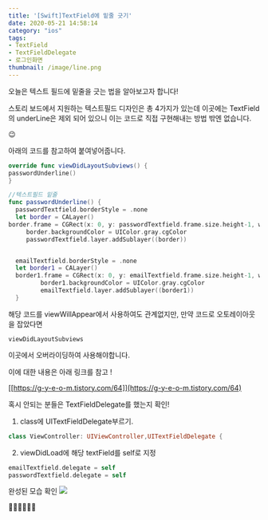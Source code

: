 ```yaml
---
title: '[Swift]TextField에 밑줄 긋기'
date: 2020-05-21 14:58:14
category: "ios"
tags:
- TextField
- TextFieldDelegate
- 로그인화면
thumbnail: /image/line.png
---
```



오늘은 텍스트 필드에 밑줄을 긋는 법을 알아보고자 합니다!

스토리 보드에서 지원하는 텍스트필드 디자인은 총 4가지가 있는데 이곳에는 TextField의 underLine은 제외 되어 있으니 이는 코드로 직접 구현해내는 방법 밖엔 없습니다. 


😉


아래의 코드를 참고하여 붙여넣어줍니다. 


```swift
override func viewDidLayoutSubviews() {
passwordUnderline()
}

//텍스트필드 밑줄
func passwordUnderline() {
  passwordTextfield.borderStyle = .none
  let border = CALayer()
border.frame = CGRect(x: 0, y: passwordTextfield.frame.size.height-1, width: passwordTextfield.frame.width, height: 1)
     border.backgroundColor = UIColor.gray.cgColor
     passwordTextfield.layer.addSublayer((border))


  emailTextfield.borderStyle = .none
  let border1 = CALayer()
  border1.frame = CGRect(x: 0, y: emailTextfield.frame.size.height-1, width: emailTextfield.frame.width, height: 1)
         border1.backgroundColor = UIColor.gray.cgColor
         emailTextfield.layer.addSublayer((border1))
  }
```  
  
  
해당 코드를 viewWillAppear에서 사용하여도 관계없지만, 만약 코드로 오토레이아웃을 잡았다면 

```viewDidLayoutSubviews```

이곳에서 오버라이딩하여 사용해야합니다. 

이에 대한 내용은 아래 링크를 참고 !

[[https://g-y-e-o-m.tistory.com/64]](https://g-y-e-o-m.tistory.com/64)




혹시 안되는 분들은 TextFieldDelegate를 했는지 확인!

1. class에 UITextFieldDelegate부르기.

```swift
class ViewController: UIViewController,UITextFieldDelegate {
```
2. viewDidLoad에 해당 textField를 self로 지정

```swift
emailTextfield.delegate = self
passwordTextfield.delegate = self
```


완성된 모습 확인
![](/image/line.png)




👏🏻👏🏻👏🏻
